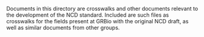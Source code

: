 Documents in this directory are crosswalks and other documents relevant to the development of the NCD standard. Included are such files as crosswalks for the fields present at GRBio with the original NCD draft, as well as similar documents from other groups.
